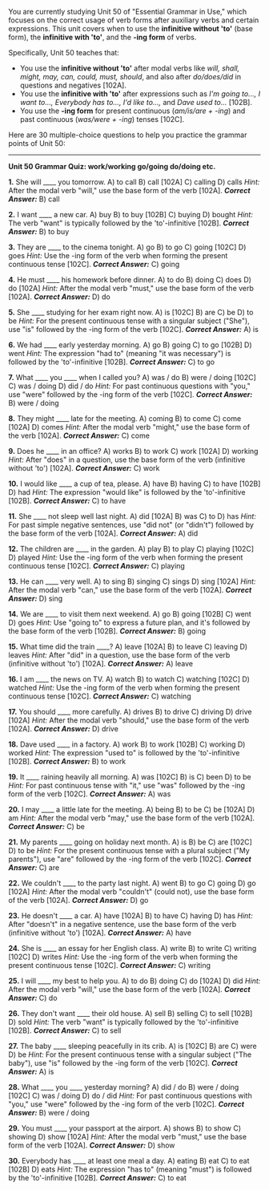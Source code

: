 You are currently studying Unit 50 of "Essential Grammar in Use," which focuses on the correct usage of verb forms after auxiliary verbs and certain expressions. This unit covers when to use the **infinitive without 'to'** (base form), the **infinitive with 'to'**, and the **-ing form** of verbs.

Specifically, Unit 50 teaches that:
*   You use the **infinitive without 'to'** after modal verbs like *will, shall, might, may, can, could, must, should*, and also after *do/does/did* in questions and negatives [102A].
*   You use the **infinitive with 'to'** after expressions such as *I'm going to..., I want to..., Everybody has to..., I'd like to...,* and *Dave used to...* [102B].
*   You use the **-ing form** for present continuous (*am/is/are + -ing*) and past continuous (*was/were + -ing*) tenses [102C].

Here are 30 multiple-choice questions to help you practice the grammar points of Unit 50:

---

**Unit 50 Grammar Quiz: work/working go/going do/doing etc.**

**1.** She will ____ you tomorrow.
    A) to call
    B) call [102A]
    C) calling
    D) calls
    *Hint:* After the modal verb "will," use the base form of the verb [102A].
    ***Correct Answer:*** B) call

**2.** I want ____ a new car.
    A) buy
    B) to buy [102B]
    C) buying
    D) bought
    *Hint:* The verb "want" is typically followed by the 'to'-infinitive [102B].
    ***Correct Answer:*** B) to buy

**3.** They are ____ to the cinema tonight.
    A) go
    B) to go
    C) going [102C]
    D) goes
    *Hint:* Use the -ing form of the verb when forming the present continuous tense [102C].
    ***Correct Answer:*** C) going

**4.** He must ____ his homework before dinner.
    A) to do
    B) doing
    C) does
    D) do [102A]
    *Hint:* After the modal verb "must," use the base form of the verb [102A].
    ***Correct Answer:*** D) do

**5.** She ____ studying for her exam right now.
    A) is [102C]
    B) are
    C) be
    D) to be
    *Hint:* For the present continuous tense with a singular subject ("She"), use "is" followed by the -ing form of the verb [102C].
    ***Correct Answer:*** A) is

**6.** We had ____ early yesterday morning.
    A) go
    B) going
    C) to go [102B]
    D) went
    *Hint:* The expression "had to" (meaning "it was necessary") is followed by the 'to'-infinitive [102B].
    ***Correct Answer:*** C) to go

**7.** What ____ you ____ when I called you?
    A) was / do
    B) were / doing [102C]
    C) was / doing
    D) did / do
    *Hint:* For past continuous questions with "you," use "were" followed by the -ing form of the verb [102C].
    ***Correct Answer:*** B) were / doing

**8.** They might ____ late for the meeting.
    A) coming
    B) to come
    C) come [102A]
    D) comes
    *Hint:* After the modal verb "might," use the base form of the verb [102A].
    ***Correct Answer:*** C) come

**9.** Does he ____ in an office?
    A) works
    B) to work
    C) work [102A]
    D) working
    *Hint:* After "does" in a question, use the base form of the verb (infinitive without 'to') [102A].
    ***Correct Answer:*** C) work

**10.** I would like ____ a cup of tea, please.
    A) have
    B) having
    C) to have [102B]
    D) had
    *Hint:* The expression "would like" is followed by the 'to'-infinitive [102B].
    ***Correct Answer:*** C) to have

**11.** She ____ not sleep well last night.
    A) did [102A]
    B) was
    C) to
    D) has
    *Hint:* For past simple negative sentences, use "did not" (or "didn't") followed by the base form of the verb [102A].
    ***Correct Answer:*** A) did

**12.** The children are ____ in the garden.
    A) play
    B) to play
    C) playing [102C]
    D) played
    *Hint:* Use the -ing form of the verb when forming the present continuous tense [102C].
    ***Correct Answer:*** C) playing

**13.** He can ____ very well.
    A) to sing
    B) singing
    C) sings
    D) sing [102A]
    *Hint:* After the modal verb "can," use the base form of the verb [102A].
    ***Correct Answer:*** D) sing

**14.** We are ____ to visit them next weekend.
    A) go
    B) going [102B]
    C) went
    D) goes
    *Hint:* Use "going to" to express a future plan, and it's followed by the base form of the verb [102B].
    ***Correct Answer:*** B) going

**15.** What time did the train ____?
    A) leave [102A]
    B) to leave
    C) leaving
    D) leaves
    *Hint:* After "did" in a question, use the base form of the verb (infinitive without 'to') [102A].
    ***Correct Answer:*** A) leave

**16.** I am ____ the news on TV.
    A) watch
    B) to watch
    C) watching [102C]
    D) watched
    *Hint:* Use the -ing form of the verb when forming the present continuous tense [102C].
    ***Correct Answer:*** C) watching

**17.** You should ____ more carefully.
    A) drives
    B) to drive
    C) driving
    D) drive [102A]
    *Hint:* After the modal verb "should," use the base form of the verb [102A].
    ***Correct Answer:*** D) drive

**18.** Dave used ____ in a factory.
    A) work
    B) to work [102B]
    C) working
    D) worked
    *Hint:* The expression "used to" is followed by the 'to'-infinitive [102B].
    ***Correct Answer:*** B) to work

**19.** It ____ raining heavily all morning.
    A) was [102C]
    B) is
    C) been
    D) to be
    *Hint:* For past continuous tense with "it," use "was" followed by the -ing form of the verb [102C].
    ***Correct Answer:*** A) was

**20.** I may ____ a little late for the meeting.
    A) being
    B) to be
    C) be [102A]
    D) am
    *Hint:* After the modal verb "may," use the base form of the verb [102A].
    ***Correct Answer:*** C) be

**21.** My parents ____ going on holiday next month.
    A) is
    B) be
    C) are [102C]
    D) to be
    *Hint:* For the present continuous tense with a plural subject ("My parents"), use "are" followed by the -ing form of the verb [102C].
    ***Correct Answer:*** C) are

**22.** We couldn't ____ to the party last night.
    A) went
    B) to go
    C) going
    D) go [102A]
    *Hint:* After the modal verb "couldn't" (could not), use the base form of the verb [102A].
    ***Correct Answer:*** D) go

**23.** He doesn't ____ a car.
    A) have [102A]
    B) to have
    C) having
    D) has
    *Hint:* After "doesn't" in a negative sentence, use the base form of the verb (infinitive without 'to') [102A].
    ***Correct Answer:*** A) have

**24.** She is ____ an essay for her English class.
    A) write
    B) to write
    C) writing [102C]
    D) writes
    *Hint:* Use the -ing form of the verb when forming the present continuous tense [102C].
    ***Correct Answer:*** C) writing

**25.** I will ____ my best to help you.
    A) to do
    B) doing
    C) do [102A]
    D) did
    *Hint:* After the modal verb "will," use the base form of the verb [102A].
    ***Correct Answer:*** C) do

**26.** They don't want ____ their old house.
    A) sell
    B) selling
    C) to sell [102B]
    D) sold
    *Hint:* The verb "want" is typically followed by the 'to'-infinitive [102B].
    ***Correct Answer:*** C) to sell

**27.** The baby ____ sleeping peacefully in its crib.
    A) is [102C]
    B) are
    C) were
    D) be
    *Hint:* For the present continuous tense with a singular subject ("The baby"), use "is" followed by the -ing form of the verb [102C].
    ***Correct Answer:*** A) is

**28.** What ____ you ____ yesterday morning?
    A) did / do
    B) were / doing [102C]
    C) was / doing
    D) do / did
    *Hint:* For past continuous questions with "you," use "were" followed by the -ing form of the verb [102C].
    ***Correct Answer:*** B) were / doing

**29.** You must ____ your passport at the airport.
    A) shows
    B) to show
    C) showing
    D) show [102A]
    *Hint:* After the modal verb "must," use the base form of the verb [102A].
    ***Correct Answer:*** D) show

**30.** Everybody has ____ at least one meal a day.
    A) eating
    B) eat
    C) to eat [102B]
    D) eats
    *Hint:* The expression "has to" (meaning "must") is followed by the 'to'-infinitive [102B].
    ***Correct Answer:*** C) to eat